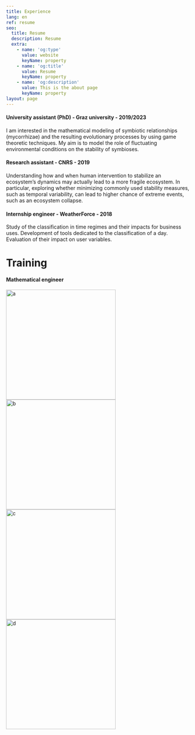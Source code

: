 ```yaml
---
title: Experience 
lang: en
ref: resume
seo:
  title: Resume
  description: Resume
  extra:
    - name: 'og:type'
      value: website
      keyName: property
    - name: 'og:title'
      value: Resume
      keyName: property
    - name: 'og:description'
      value: This is the about page
      keyName: property
layout: page
---
```



#### University assistant (PhD) - Graz university - 2019/2023

I am interested in the mathematical modeling of symbiotic relationships (mycorrhizae) and the resulting evolutionary processes by using game theoretic techniques. 
My aim is to model the role of fluctuating environmental conditions on the stability of symbioses.

#### Research assistant - CNRS - 2019

Understanding how and when human intervention to stabilize an ecosystem’s dynamics may actually lead to a more fragile ecosystem. 
In particular, exploring whether minimizing commonly used stability measures, such as temporal variability, can lead to higher chance of extreme events, such as an ecosystem collapse.

#### Internship engineer - WeatherForce - 2018

Study of the classification in time regimes and their impacts for business uses.
Development of tools dedicated to the classification of a day.
Evaluation of their impact on user variables.



# Training

#### Mathematical engineer



<img src="../images/a.PNG" alt="a" width="300"/>
<img src="../images/b.PNG" alt="b" width="300"/>

<img src="../images/barbara_bruite.png" alt="c" width="300" height="300"/>
<img src="../images/barbara_cleaned.png" alt="d" width="300" height="300"/>



